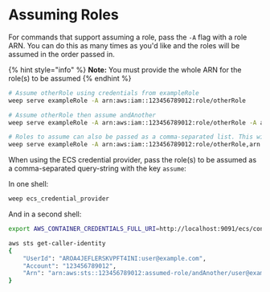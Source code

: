 # Assuming Roles

For commands that support assuming a role, pass the `-A` flag with a role ARN. You can do this as many times as you'd like and the roles will be assumed in the order passed in.

{% hint style="info" %}
**Note:** You must provide the whole ARN for the role\(s\) to be assumed
{% endhint %}

```bash
# Assume otherRole using credentials from exampleRole
weep serve exampleRole -A arn:aws:iam::123456789012:role/otherRole

# Assume otherRole then assume andAnother
weep serve exampleRole -A arn:aws:iam::123456789012:role/otherRole -A arn:aws:iam::123456789012:role/andAnother

# Roles to assume can also be passed as a comma-separated list. This will do the same thing as the previous example
weep serve exampleRole -A arn:aws:iam::123456789012:role/otherRole,arn:aws:iam::123456789012:role/andAnother
```

When using the ECS credential provider, pass the role\(s\) to be assumed as a comma-separated query-string with the key `assume`:

In one shell:

```bash
weep ecs_credential_provider
```

And in a second shell:

```bash
export AWS_CONTAINER_CREDENTIALS_FULL_URI=http://localhost:9091/ecs/consoleme_oss_1?assume=arn:aws:iam::123456789012:role/otherRole,arn:aws:iam::123456789012:role/andAnother

aws sts get-caller-identity
{
    "UserId": "AROA4JEFLERSKVPFT4INI:user@example.com",
    "Account": "123456789012",
    "Arn": "arn:aws:sts::123456789012:assumed-role/andAnother/user@example.com"
}
```

